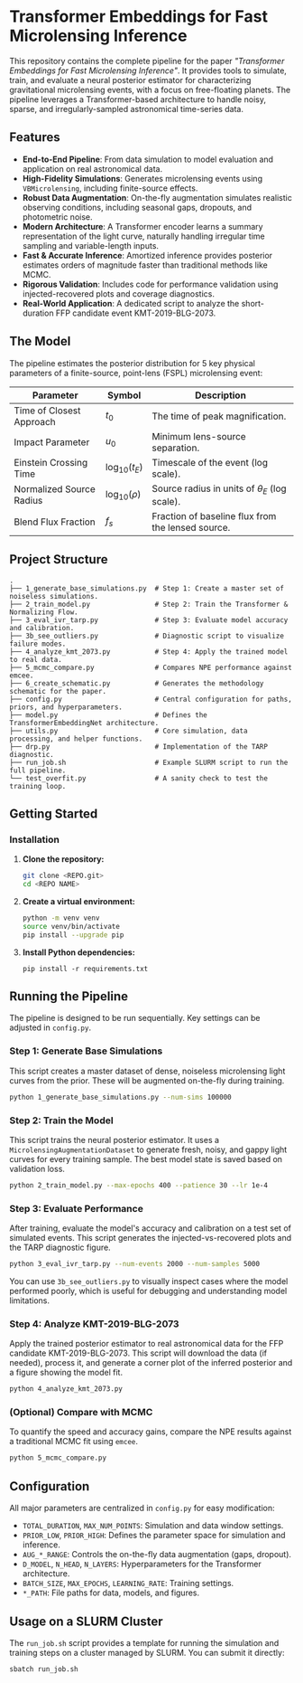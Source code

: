 # Transformer Embeddings for Fast Microlensing Inference

This repository contains the complete pipeline for the paper *"Transformer Embeddings for Fast Microlensing Inference"*. It provides tools to simulate, train, and evaluate a neural posterior estimator for characterizing gravitational microlensing events, with a focus on free-floating planets. The pipeline leverages a Transformer-based architecture to handle noisy, sparse, and irregularly-sampled astronomical time-series data.

## Features

-   **End-to-End Pipeline**: From data simulation to model evaluation and application on real astronomical data.
-   **High-Fidelity Simulations**: Generates microlensing events using `VBMicrolensing`, including finite-source effects.
-   **Robust Data Augmentation**: On-the-fly augmentation simulates realistic observing conditions, including seasonal gaps, dropouts, and photometric noise.
-   **Modern Architecture**: A Transformer encoder learns a summary representation of the light curve, naturally handling irregular time sampling and variable-length inputs.
-   **Fast & Accurate Inference**: Amortized inference provides posterior estimates orders of magnitude faster than traditional methods like MCMC.
-   **Rigorous Validation**: Includes code for performance validation using injected-recovered plots and coverage diagnostics.
-   **Real-World Application**: A dedicated script to analyze the short-duration FFP candidate event KMT-2019-BLG-2073.

## The Model

The pipeline estimates the posterior distribution for 5 key physical parameters of a finite-source, point-lens (FSPL) microlensing event:

| Parameter                 | Symbol            | Description                            |
| ------------------------- | ----------------- | -------------------------------------- |
| Time of Closest Approach  | $t_0$             | The time of peak magnification.        |
| Impact Parameter          | $u_0$             | Minimum lens-source separation.        |
| Einstein Crossing Time    | $\log_{10}(t_E)$  | Timescale of the event (log scale).    |
| Normalized Source Radius  | $\log_{10}(\rho)$ | Source radius in units of $\theta_E$ (log scale). |
| Blend Flux Fraction       | $f_s$             | Fraction of baseline flux from the lensed source. |

## Project Structure

```
.
├── 1_generate_base_simulations.py  # Step 1: Create a master set of noiseless simulations.
├── 2_train_model.py                # Step 2: Train the Transformer & Normalizing Flow.
├── 3_eval_ivr_tarp.py              # Step 3: Evaluate model accuracy and calibration.
├── 3b_see_outliers.py              # Diagnostic script to visualize failure modes.
├── 4_analyze_kmt_2073.py           # Step 4: Apply the trained model to real data.
├── 5_mcmc_compare.py               # Compares NPE performance against emcee.
├── 6_create_schematic.py           # Generates the methodology schematic for the paper.
├── config.py                       # Central configuration for paths, priors, and hyperparameters.
├── model.py                        # Defines the TransformerEmbeddingNet architecture.
├── utils.py                        # Core simulation, data processing, and helper functions.
├── drp.py                          # Implementation of the TARP diagnostic.
├── run_job.sh                      # Example SLURM script to run the full pipeline.
└── test_overfit.py                 # A sanity check to test the training loop.
```

## Getting Started

### Installation

1.  **Clone the repository:**
    ```bash
    git clone <REPO.git>
    cd <REPO NAME>
    ```

2.  **Create a virtual environment:**
    ```bash
    python -m venv venv
    source venv/bin/activate
    pip install --upgrade pip
    ```

3.  **Install Python dependencies:**
    ```
    pip install -r requirements.txt
    ``` 

## Running the Pipeline

The pipeline is designed to be run sequentially. Key settings can be adjusted in `config.py`.

### Step 1: Generate Base Simulations

This script creates a master dataset of dense, noiseless microlensing light curves from the prior. These will be augmented on-the-fly during training.

```bash
python 1_generate_base_simulations.py --num-sims 100000
```

### Step 2: Train the Model

This script trains the neural posterior estimator. It uses a `MicrolensingAugmentationDataset` to generate fresh, noisy, and gappy light curves for every training sample. The best model state is saved based on validation loss.

```bash
python 2_train_model.py --max-epochs 400 --patience 30 --lr 1e-4
```

### Step 3: Evaluate Performance

After training, evaluate the model's accuracy and calibration on a test set of simulated events. This script generates the injected-vs-recovered plots and the TARP diagnostic figure.

```bash
python 3_eval_ivr_tarp.py --num-events 2000 --num-samples 5000
```
You can use `3b_see_outliers.py` to visually inspect cases where the model performed poorly, which is useful for debugging and understanding model limitations.

### Step 4: Analyze KMT-2019-BLG-2073

Apply the trained posterior estimator to real astronomical data for the FFP candidate KMT-2019-BLG-2073. This script will download the data (if needed), process it, and generate a corner plot of the inferred posterior and a figure showing the model fit.

```bash
python 4_analyze_kmt_2073.py
```

### (Optional) Compare with MCMC

To quantify the speed and accuracy gains, compare the NPE results against a traditional MCMC fit using `emcee`.

```bash
python 5_mcmc_compare.py
```

## Configuration

All major parameters are centralized in `config.py` for easy modification:

-   `TOTAL_DURATION`, `MAX_NUM_POINTS`: Simulation and data window settings.
-   `PRIOR_LOW`, `PRIOR_HIGH`: Defines the parameter space for simulation and inference.
-   `AUG_*_RANGE`: Controls the on-the-fly data augmentation (gaps, dropout).
-   `D_MODEL`, `N_HEAD`, `N_LAYERS`: Hyperparameters for the Transformer architecture.
-   `BATCH_SIZE`, `MAX_EPOCHS`, `LEARNING_RATE`: Training settings.
-   `*_PATH`: File paths for data, models, and figures.

## Usage on a SLURM Cluster

The `run_job.sh` script provides a template for running the simulation and training steps on a cluster managed by SLURM. You can submit it directly:

```bash
sbatch run_job.sh
```